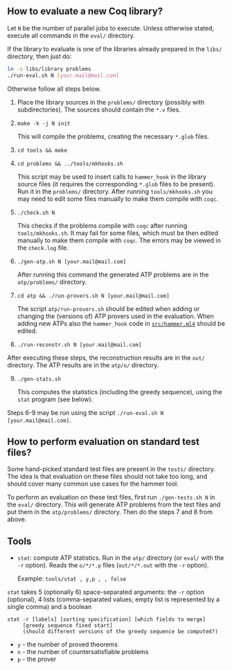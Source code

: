 How to evaluate a new Coq library?
----------------------------------

Let `N` be the number of parallel jobs to execute. Unless otherwise
stated, execute all commands in the `eval/` directory.

If the library to evaluate is one of the libraries already prepared in
the `libs/` directory, then just do:

```bash
ln -s libs/library problems
./run-eval.sh N [your.mail@mail.com]
```

Otherwise follow all steps below.

1. Place the library sources in the `problems/` directory (possibly
   with subdirectories). The sources should contain the `*.v` files.

2. `make -k -j N init`

   This will compile the problems, creating the necessary `*.glob`
   files.

3. `cd tools && make`

4. `cd problems && ../tools/mkhooks.sh`

   This script may be used to insert calls to `hammer_hook` in the
   library source files (it requires the corresponding `*.glob` files
   to be present). Run it in the `problems/` directory. After running
   `tools/mkhooks.sh` you may need to edit some files manually to make
   them compile with `coqc`.

5. `./check.sh N`

   This checks if the problems compile with `coqc` after running
   `tools/mkhooks.sh`. It may fail for some files, which must be then
   edited manually to make them compile with `coqc`. The errors may be
   viewed in the `check.log` file.

6. `./gen-atp.sh N [your.mail@mail.com]`

   After running this command the generated ATP problems are in the
   `atp/problems/` directory.

7. `cd atp && ./run-provers.sh N [your.mail@mail.com]`

   The script `atp/run-provers.sh` should be edited when adding or
   changing the (versions of) ATP provers used in the evaluation. When
   adding new ATPs also the `hammer_hook` code in
   [`src/hammer.ml4`](../src/hammer.ml4) should be edited.

8. `./run-reconstr.sh N [your.mail@mail.com]`

After executing these steps, the reconstruction results are in the
`out/` directory. The ATP results are in the `atp/o/` directory.

9. `./gen-stats.sh`

   This computes the statistics (including the greedy sequence), using
   the `stat` program (see below).

Steps 6-9 may be run using the script `./run-eval.sh N [your.mail@mail.com]`.

How to perform evaluation on standard test files?
-------------------------------------------------

Some hand-picked standard test files are present in the `tests/`
directory. The idea is that evaluation on these files should not take
too long, and should cover many common use cases for the hammer tool.

To perform an evaluation on these test files, first run
`./gen-tests.sh N` in the `eval/` directory. This will generate ATP
problems from the test files and put them in the `atp/problems/`
directory. Then do the steps 7 and 8 from above.

Tools
-----

* `stat`: compute ATP statistics. Run in the `atp/` directory (or
    `eval/` with the `-r` option). Reads the `o/*/*.p` files
    (`out/*/*.out` with the `-r` option).

  Example: `tools/stat , y,p , , false`

`stat` takes 5 (optionally 6) space-separated arguments: the `-r`
option (optional), 4 lists (comma-separated values; empty list is
represented by a single comma) and a boolean

```
stat -r [labels] [sorting specification] [which fields to merge]
     [greedy sequence fixed start]
     (should different versions of the greedy sequence be computed?)
```

- `y` - the number of proved theorems
- `n` - the number of countersatisfiable problems
- `p` - the prover
